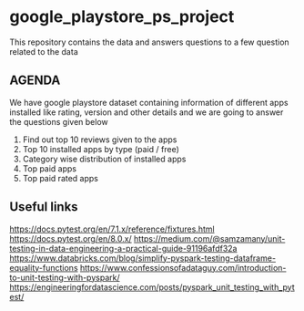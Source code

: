 # google_playstore_ps_project
This repository contains the data and answers questions to a few question related to the data


## AGENDA
We have google playstore dataset containing information of different apps installed like rating, version and other details and we are going to answer the questions given below

1. Find out top 10  reviews given to the apps
2. Top 10 installed apps by type (paid / free)
3. Category wise distribution of installed apps
4. Top paid apps
5. Top paid rated apps



## Useful links

https://docs.pytest.org/en/7.1.x/reference/fixtures.html
https://docs.pytest.org/en/8.0.x/
https://medium.com/@samzamany/unit-testing-in-data-engineering-a-practical-guide-91196afdf32a
https://www.databricks.com/blog/simplify-pyspark-testing-dataframe-equality-functions
https://www.confessionsofadataguy.com/introduction-to-unit-testing-with-pyspark/
https://engineeringfordatascience.com/posts/pyspark_unit_testing_with_pytest/